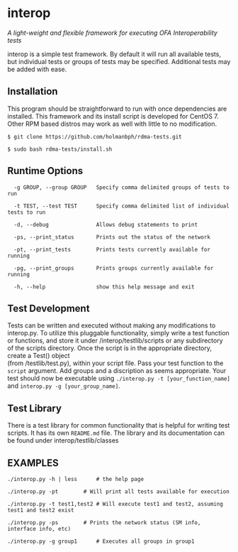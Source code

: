 interop
=======

*A light-weight and flexible framework for executing OFA Interoperability tests*

interop is a simple test framework. By default it will run all available tests, but individual tests or groups of tests may be specified.  Additional tests may be added with ease. 


Installation 
------------

This program should be straightforward to run with once dependencies are installed. This framework and its install script is developed for CentOS 7.  
Other RPM based distros may work as well with little to no modification.  

	$ git clone https://github.com/holmanbph/rdma-tests.git

	$ sudo bash rdma-tests/install.sh


Runtime Options
---------------

	  -g GROUP, --group GROUP 	Specify comma delimited groups of tests to run

	  -t TEST, --test TEST  	Specify comma delimited list of individual tests to run

	  -d, --debug           	Allows debug statements to print

	  -ps, --print_status		Prints out the status of the network

	  -pt, --print_tests    	Prints tests currently available for running

	  -pg, --print_groups   	Prints groups currently available for running

	  -h, --help            	show this help message and exit


Test Development
----------------

 Tests can be written and executed without making any modifications to interop.py. To utilize this pluggable 
 functionality, simply write a test function or functions, and store it under /interop/testlib/scripts or any
 subdirectory of the scripts directory.  Once the script is in the appropriate directory, create a Test() object  
 (from /testlib/test.py), within your script file.  Pass your test function to the `script` argument.  Add groups 
 and a discription as seems appropriate.  Your test should now be executable using `./interop.py -t [your_function_name]` 
 and `interop.py -g [your_group_name]`. 


Test Library
------------
 There is a test library for common functionality that is helpful for writing test scripts.  It has its own `README.md` file.
 The library and its documentation can be found under interop/testlib/classes


EXAMPLES
--------

	./interop.py -h | less		# the help page

	./interop.py -pt		# Will print all tests available for execution

	./interop.py -t test1,test2	# Will execute test1 and test2, assuming test1 and test2 exist

	./interop.py -ps		# Prints the network status (SM info, interface info, etc)

	./interop.py -g group1		# Executes all groups in group1

	
